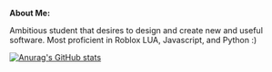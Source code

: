 **About Me:**

Ambitious student that desires to design and create new and useful software. Most proficient in Roblox LUA, Javascript, and Python :)

[![Anurag's GitHub stats](https://github-readme-stats.vercel.app/api?username=Larrieeee&show_icons=true&theme=swift)](https://github.com/anuraghazra/github-readme-stats)

<!-- Credits to https://github.com/anuraghazra/github-readme-stats for the awesome profile statisics! -->
